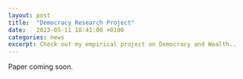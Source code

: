 ```yaml
---
layout: post
title:  "Democracy Research Project"
date:   2023-05-11 18:41:00 +0100
categories: news
excerpt: Check out my empirical project on Democracy and Wealth..
---
```


Paper coming soon.
